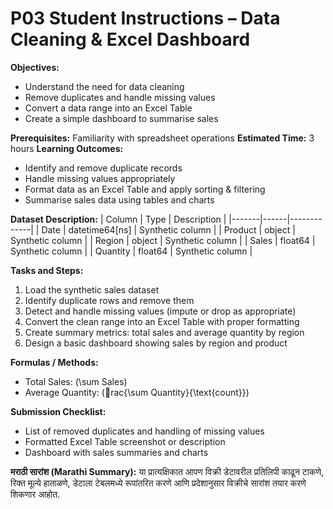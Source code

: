 # P03 Student Instructions – Data Cleaning & Excel Dashboard

**Objectives:**
- Understand the need for data cleaning
- Remove duplicates and handle missing values
- Convert a data range into an Excel Table
- Create a simple dashboard to summarise sales

**Prerequisites:** Familiarity with spreadsheet operations
**Estimated Time:** 3 hours
**Learning Outcomes:**
- Identify and remove duplicate records
- Handle missing values appropriately
- Format data as an Excel Table and apply sorting & filtering
- Summarise sales data using tables and charts

**Dataset Description:**
| Column | Type | Description |
|-------|------|-------------|
| Date | datetime64[ns] | Synthetic column |
| Product | object | Synthetic column |
| Region | object | Synthetic column |
| Sales | float64 | Synthetic column |
| Quantity | float64 | Synthetic column |

**Tasks and Steps:**
1. Load the synthetic sales dataset
2. Identify duplicate rows and remove them
3. Detect and handle missing values (impute or drop as appropriate)
4. Convert the clean range into an Excel Table with proper formatting
5. Create summary metrics: total sales and average quantity by region
6. Design a basic dashboard showing sales by region and product

**Formulas / Methods:**
- Total Sales: \(\sum Sales\)
- Average Quantity: \(rac{\sum Quantity}{\text{count}}\)

**Submission Checklist:**
- List of removed duplicates and handling of missing values
- Formatted Excel Table screenshot or description
- Dashboard with sales summaries and charts

**मराठी सारांश (Marathi Summary):**
या प्रात्यक्षिकात आपण विक्री डेटावरील प्रतिलिपी काढून टाकणे, रिक्त मूल्ये हाताळणे, डेटाला टेबलमध्ये रूपांतरित करणे आणि प्रदेशानुसार विक्रीचे सारांश तयार करणे शिकणार आहोत.